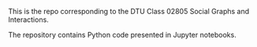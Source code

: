 This is the repo corresponding to the DTU Class 02805 Social Graphs and Interactions.

The repository contains Python code presented in Jupyter notebooks.